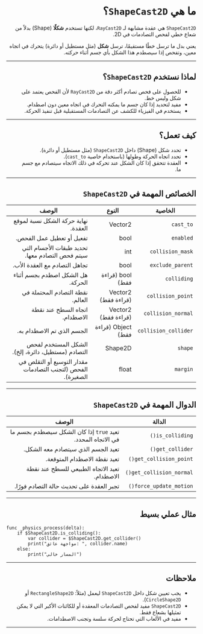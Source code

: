 <div dir="rtl">


# ما هي `ShapeCast2D`؟

`ShapeCast2D` هي عقدة مشابهة لـ `RayCast2D`، لكنها تستخدم **شكلًا** (Shape) بدلاً من شعاع خطي لفحص التصادمات في 2D.

يعني بدل ما ترسل خطًا مستقيمًا، ترسل **شكل** (مثل مستطيل أو دائرة) يتحرك في اتجاه معين، وتفحص إذا سيصطدم هذا الشكل بأي جسم أثناء حركته.

---

## لماذا نستخدم `ShapeCast2D`؟

* للحصول على فحص تصادم أكثر دقة من `RayCast2D` لأن الفحص يعتمد على شكل وليس خط.
* مفيد لتحديد إذا كان جسم ما يمكنه التحرك في اتجاه معين دون اصطدام.
* يستخدم في الفيزياء للكشف عن التصادمات المستقبلية قبل تنفيذ الحركة.

---

## كيف تعمل؟

* تحدد شكل (Shape) داخل `ShapeCast2D` (مثل مستطيل أو دائرة).
* تحدد اتجاه الحركة وطولها (باستخدام خاصية `cast_to`).
* العقدة تتحقق إذا كان الشكل عند تحركه في ذلك الاتجاه سيتصادم مع جسم ما.

---

## الخصائص المهمة في `ShapeCast2D`

| الخاصية              | النوع               | الوصف                                                       |
| -------------------- | ------------------- | ----------------------------------------------------------- |
| `cast_to`            | Vector2             | نهاية حركة الشكل نسبة لموقع العقدة.                         |
| `enabled`            | bool                | تفعيل أو تعطيل عمل الفحص.                                   |
| `collision_mask`     | int                 | تحديد طبقات الأجسام التي سيتم فحص التصادم معها.             |
| `exclude_parent`     | bool                | تجاهل التصادم مع العقدة الأب.                               |
| `colliding`          | bool (قراءة فقط)    | هل الشكل اصطدم بجسم أثناء الحركة.                           |
| `collision_point`    | Vector2 (قراءة فقط) | نقطة التصادم المحتملة في العالم.                            |
| `collision_normal`   | Vector2 (قراءة فقط) | اتجاه السطح عند نقطة الاصطدام.                              |
| `collision_collider` | Object (قراءة فقط)  | الجسم الذي تم الاصطدام به.                                  |
| `shape`              | Shape2D             | الشكل المستخدم لفحص التصادم (مستطيل، دائرة، إلخ).           |
| `margin`             | float               | مقدار التوسيع أو التقلص في الفحص (لتجنب التصادمات الصغيرة). |

---

## الدوال المهمة في `ShapeCast2D`

| الدالة                   | الوصف                                                       |
| ------------------------ | ----------------------------------------------------------- |
| `is_colliding()`         | تعيد `true` إذا كان الشكل سيصطدم بجسم ما في الاتجاه المحدد. |
| `get_collider()`         | تعيد الجسم الذي سيتصادم معه الشكل.                          |
| `get_collision_point()`  | تعيد نقطة الاصطدام المتوقعة.                                |
| `get_collision_normal()` | تعيد الاتجاه الطبيعي للسطح عند نقطة الاصطدام.               |
| `force_update_motion()`  | تجبر العقدة على تحديث حالة التصادم فورًا.                   |

---

## مثال عملي بسيط
<div dir=ltr>

```gdscript
func _physics_process(delta):
    if $ShapeCast2D.is_colliding():
        var collider = $ShapeCast2D.get_collider()
        print("مواجهة عائق: ", collider.name)
    else:
        print("المسار خالي")
```

---

<div dir=rtl>


## ملاحظات

* يجب تعيين شكل داخل `ShapeCast2D` ليعمل (مثلاً: `RectangleShape2D` أو `CircleShape2D`).
* `ShapeCast2D` مفيد لفحص التصادمات المعقدة أو للكائنات الأكبر التي لا يمكن تمثيلها بشعاع فقط.
* مفيد في الألعاب التي تحتاج لحركة سلسة وتجنب الاصطدامات.

---

</div>
